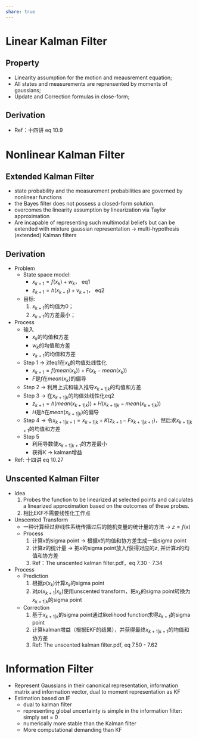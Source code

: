 ```yaml
---
share: true
---
```

# Linear Kalman Filter
## Property
- Linearity assumption for the motion and meausrement equation;
- All states and measurements are reprensented by moments of gaussians;
- Update and Correction formulas in close-form;

## Derivation
- Ref：十四讲 eq 10.9

# Nonlinear Kalman Filter
		
## Extended Kalman Filter
- state probability and the measurement probabilities are governed by nonlinear functions
- the Bayes filter does not possess a closed-form solution.
- overcomes the linearity assumption by linearization via Taylor approximation
- Are incapable of representing such multimodal beliefs but can be extended with mixture gaussian representation → multi-hypothesis (extended) Kalman filters

## Derivation
- Problem
	- State space model:
		- $x_{k+1} = f(x_k)+ w_k$， eq1
		- $z_{k+1} = h(x_{k+1}) + v_{k+1}$， eq2
	- 目标: 
		1. $x_{k+1}$的均值为0；
		2. $x_{k+1}$的方差最小；
- Process
	- 输入
		- $x_k$的均值和方差
		- $w_k$的均值和方差
		- $v_{k+1}$的均值和方差
	- Step 1 → 对eq1在$x_k$的均值处线性化
		- $x_{k+1} = f(mean(x_k)) + F(x_k - mean(x_k))$
		- $F$是$f$在$mean(x_k)$的偏导
	- Step 2 → 利用上式和输入推导$x_{k+1|k}$的均值和方差
	- Step 3 → 在$x_{k+1|k}$的均值处线性化eq2
		- $z_{k+1} = h(mean(x_{k+1|k})) + H(x_{k+1|k} - mean(x_{k+1|k}))$
		- $H$是$h$在$mean(x_{k+1|k})$的偏导
	- Step 4 → 令$x_{k+1|k+1} = x_{k+1|k} + K(z_{k+1} - Fx_{k+1|k+1})$，然后求$x_{k+1|k+1}$的均值和方差
	- Step 5 
		- 利用导数使$x_{k+1|k+1}$的方差最小
		- 获得$K$ → kalman增益
- Ref: 十四讲 eq 10.27

## Unscented Kalman Filter
- Idea
	1. Probes the function to be linearized at selected points and calculates a linearized approximation based on the outcomes of these probes.
	2. 相比EKF不需要线性化工作点
- Unscented Transform
	- 一种计算经过非线性系统传播过后的随机变量的统计量的方法 → $z = f(x)$
	- Process
		1. 计算$x$的sigma point → 根据$x$的均值和协方差生成一些sigma point
		2. 计算$z$的统计量 → 把$x$的sigma point放入$f$获得对应的$z$, 并计算$z$的均值和协方差
		3. Ref：The unscented kalman filter.pdf，eq 7.30 - 7.34
- Process
	- Prediction
		1. 根据$p(x_{k})$计算$x_{k}$的sigma point
		2. 对$p(x_{k+1}|x_k)$使用unscented transform，把$x_k$的sigma point转换为$x_{k+1|k}$的sigma point
	- Correction
		1. 基于$x_{k+1|k}$的sigma point通过likelihood function求得$z_{k+1}$的sigma point
		2. 计算kalman增益（根据EKF的结果），并获得最终$x_{k+1|k+1}$的均值和协方差
		3. Ref: The unscented kalman filter.pdf, eq 7.50 - 7.62

# Information Filter
- Represent Gaussians in their canonical representation, information matrix and information vector, dual to moment representation as KF
- Estimation based on IF
	- dual to kalman filter
	- representing global uncertainty is simple in the information filter: simply set = 0
	- numerically more stable than the Kalman filter
	- More computational demanding than KF